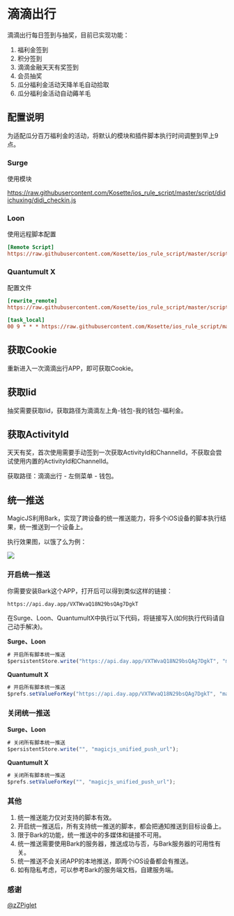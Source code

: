 # 滴滴出行

滴滴出行每日签到与抽奖，目前已实现功能：

1. 福利金签到
2. 积分签到
3. 滴滴金融天天有奖签到
4. 会员抽奖
5. 瓜分福利金活动天降羊毛自动拾取
6. 瓜分福利金活动自动薅羊毛

## 配置说明

为适配瓜分百万福利金的活动，将默认的模块和插件脚本执行时间调整到早上9点。

### Surge

使用模块

https://raw.githubusercontent.com/Kosette/ios_rule_script/master/script/didichuxing/didi_checkin.js

### Loon

使用远程脚本配置

```ini
[Remote Script]
https://raw.githubusercontent.com/Kosette/ios_rule_script/master/script/didichuxing/didi_checkin.lnscript, tag=滴滴出行_每日签到, enabled=true
```

### Quantumult X

配置文件

```ini
[rewrite_remote]
https://raw.githubusercontent.com/Kosette/ios_rule_script/master/script/didichuxing/didi_checkin.qxrewrite, tag=滴滴出行_获取Cookie, enabled=true

[task_local]
00 9 * * * https://raw.githubusercontent.com/Kosette/ios_rule_script/master/script/didichuxing/didi_checkin.js, tag=滴滴出行_每日签到, enabled=true
```

## 获取Cookie

重新进入一次滴滴出行APP，即可获取Cookie。

## 获取lid

抽奖需要获取lid，获取路径为滴滴左上角-钱包-我的钱包-福利金。

## 获取ActivityId

天天有奖，首次使用需要手动签到一次获取ActivityId和ChannelId，不获取会尝试使用内置的ActivityId和ChannelId。

获取路径：滴滴出行 - 左侧菜单 - 钱包。

## 统一推送

MagicJS利用Bark，实现了跨设备的统一推送能力，将多个iOS设备的脚本执行结果，统一推送到一个设备上。

执行效果图，以饿了么为例：

![](https://raw.githubusercontent.com/Kosette/ios_rule_script/master/script/eleme/images/bark.jpg)

### 开启统一推送

你需要安装Bark这个APP，打开后可以得到类似这样的链接：

```http
https://api.day.app/VXTWvaQ18N29bsQAg7DgkT
```

在Surge、Loon、QuantumultX中执行以下代码，将链接写入(如何执行代码请自己动手解决)。

**Surge、Loon**

```javascript
# 开启所有脚本统一推送
$persistentStore.write("https://api.day.app/VXTWvaQ18N29bsQAg7DgkT", "magicjs_unified_push_url");
```

**Quantumult X**

```javascript
# 开启所有脚本统一推送
$prefs.setValueForKey("https://api.day.app/VXTWvaQ18N29bsQAg7DgkT", "magicjs_unified_push_url");
```

### 关闭统一推送

**Surge、Loon**

```javascript
# 关闭所有脚本统一推送
$persistentStore.write("", "magicjs_unified_push_url");
```

**Quantumult X**

```javascript
# 关闭所有脚本统一推送
$prefs.setValueForKey("", "magicjs_unified_push_url");
```

### 其他

1. 统一推送能力仅对支持的脚本有效。
2. 开启统一推送后，所有支持统一推送的脚本，都会把通知推送到目标设备上。
3. 限于Bark的功能，统一推送中的多媒体和链接不可用。
4. 统一推送需要使用Bark的服务器，推送成功与否，与Bark服务器的可用性有关。
5. 统一推送不会关闭APP的本地推送，即两个iOS设备都会有推送。
6. 如有隐私考虑，可以参考Bark的服务端文档，自建服务端。

### 感谢

[@zZPiglet]( https://github.com/zZPiglet/Task/tree/master/DiDi)